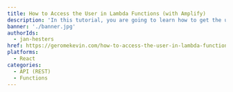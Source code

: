 ```yaml
---
title: How to Access the User in Lambda Functions (with Amplify)
description: 'In this tutorial, you are going to learn how to get the user who calls the AWS Lambda function. We are going to use function composition for Express middleware to pass the user to all requests.'
banner: './banner.jpg'
authorIds:
  - jan-hesters
href: https://geromekevin.com/how-to-access-the-user-in-lambda-functions-with-amplify/
platforms:
  - React
categories:
  - API (REST)
  - Functions
---
```


